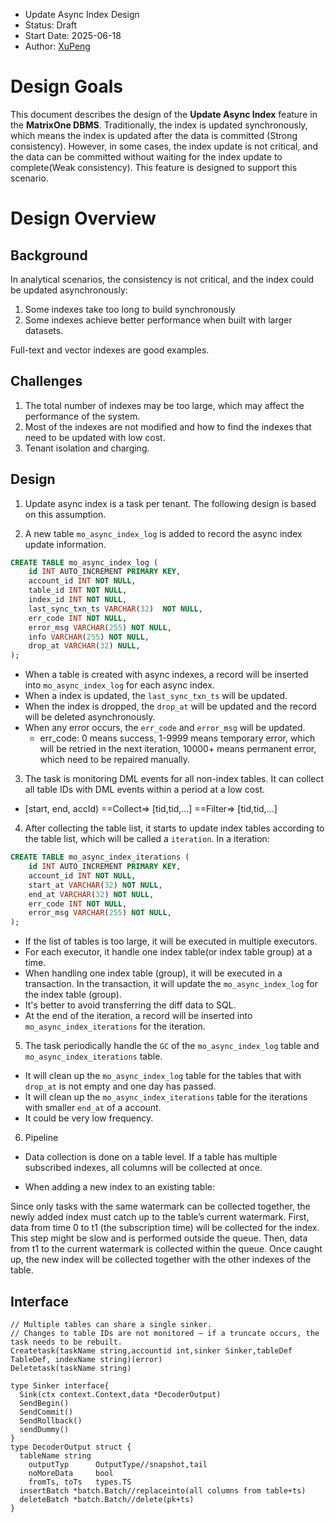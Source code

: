 - Update Async Index Design
- Status: Draft
- Start Date: 2025-06-18
- Author: [XuPeng](https://github.com/XuPeng-SH)

# Design Goals

This document describes the design of the **Update Async Index** feature in the **MatrixOne DBMS**. Traditionally, the index is updated synchronously, which means the index is updated after the data is committed (Strong consistency). However, in some cases, the index update is not critical, and the data can be committed without waiting for the index update to complete(Weak consistency). This feature is designed to support this scenario.

# Design Overview

## Background

In analytical scenarios, the consistency is not critical, and the index could be updated asynchronously:
1. Some indexes take too long to build synchronously
2. Some indexes achieve better performance when built with larger datasets.

Full-text and vector indexes are good examples.

## Challenges

1. The total number of indexes may be too large, which may affect the performance of the system.
2. Most of the indexes are not modified and how to find the indexes that need to be updated with low cost.
3. Tenant isolation and charging.

## Design

1. Update async index is a task per tenant. The following design is based on this assumption.

2. A new table `mo_async_index_log` is added to record the async index update information.
```sql
CREATE TABLE mo_async_index_log (
    id INT AUTO_INCREMENT PRIMARY KEY,
    account_id INT NOT NULL,
    table_id INT NOT NULL,
    index_id INT NOT NULL,
    last_sync_txn_ts VARCHAR(32)  NOT NULL,
    err_code INT NOT NULL,
    error_msg VARCHAR(255) NOT NULL,
    info VARCHAR(255) NOT NULL,
    drop_at VARCHAR(32) NULL,
);
```
- When a table is created with async indexes, a record will be inserted into `mo_async_index_log` for each async index.
- When a index is updated, the `last_sync_txn_ts` will be updated.
- When the index is dropped, the `drop_at` will be updated and the record will be deleted asynchronously.
- When any error occurs, the `err_code` and `error_msg` will be updated.
  - err_code: 0 means success, 1-9999 means temporary error, which will be retried in the next iteration, 10000+ means permanent error, which need to be repaired manually.

3. The task is monitoring DML events for all non-index tables. It can collect all table IDs with DML events within a period at a low cost. 
- [start, end, accId) ==Collect=> [tid,tid,...] ==Filter=> [tid,tid,...] 

4. After collecting the table list, it starts to update index tables according to the table list, which will be called a `iteration`. In a iteration:
```sql
CREATE TABLE mo_async_index_iterations (
    id INT AUTO_INCREMENT PRIMARY KEY,
    account_id INT NOT NULL,
    start_at VARCHAR(32) NOT NULL,
    end_at VARCHAR(32) NOT NULL,
    err_code INT NOT NULL,
    error_msg VARCHAR(255) NOT NULL,
);
```
- If the list of tables is too large, it will be executed in multiple executors.
- For each executor, it handle one index table(or index table group) at a time.
- When handling one index table (group), it will be executed in a transaction. In the transaction, it will update the `mo_async_index_log` for the index table (group).
- It's better to avoid transferring the diff data to SQL.
- At the end of the iteration, a record will be inserted into `mo_async_index_iterations` for the iteration.

5. The task periodically handle the `GC` of the `mo_async_index_log` table and `mo_async_index_iterations` table.
- It will clean up the `mo_async_index_log` table for the tables that with `drop_at` is not empty and one day has passed.
- It will clean up the `mo_async_index_iterations` table for the iterations with smaller `end_at` of a account.
- It could be very low frequency.

6. Pipeline

* Data collection is done on a table level. If a table has multiple subscribed indexes, all columns will be collected at once.

* When adding a new index to an existing table:

Since only tasks with the same watermark can be collected together, the newly added index must catch up to the table’s current watermark. First, data from time 0 to t1 (the subscription time) will be collected for the index. This step might be slow and is performed outside the queue. Then, data from t1 to the current watermark is collected within the queue. Once caught up, the new index will be collected together with the other indexes of the table.

## Interface
```golang
// Multiple tables can share a single sinker.
// Changes to table IDs are not monitored — if a truncate occurs, the task needs to be rebuilt.
Createtask(taskName string,accountid int,sinker Sinker,tableDef TableDef, indexName string)(error)
Deletetask(taskName string)

type Sinker interface{
  Sink(ctx context.Context,data *DecoderOutput)
  SendBegin()
  SendCommit()
  SendRollback()
  sendDummy()
}
type DecoderOutput struct {
  tableName string
	outputTyp      OutputType//snapshot,tail
	noMoreData     bool
	fromTs, toTs   types.TS
  insertBatch *batch.Batch//replaceinto(all columns from table+ts)
  deleteBatch *batch.Batch//delete(pk+ts)
}
```















